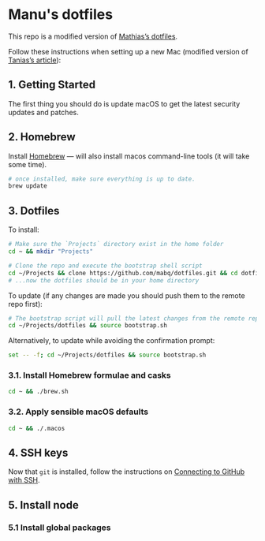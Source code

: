 # Manu's dotfiles

This repo is a modified version of [Mathias’s dotfiles](https://github.com/mathiasbynens/dotfiles).

Follow these instructions when setting up a new Mac (modified version of [Tanias’s article](https://www.taniarascia.com/setting-up-a-brand-new-mac-for-development/)):

## 1. Getting Started
The first thing you should do is update macOS to get the latest security updates and patches.

## 2. Homebrew
Install [Homebrew](https://brew.sh/) — will also install macos command-line tools (it will take some time).

```bash
# once installed, make sure everything is up to date.
brew update
```

## 3. Dotfiles
To install:

```bash
# Make sure the `Projects` directory exist in the home folder
cd ~ && mkdir "Projects"

# Clone the repo and execute the bootstrap shell script
cd ~/Projects && clone https://github.com/mabq/dotfiles.git && cd dotfiles && source bootstrap.sh
# ...now the dotfiles should be in your home directory
```

To update (if any changes are made you should push them to the remote repo first):
```bash
# The bootstrap script will pull the latest changes from the remote repo
cd ~/Projects/dotfiles && source bootstrap.sh
```

Alternatively, to update while avoiding the confirmation prompt:
```bash
set -- -f; cd ~/Projects/dotfiles && source bootstrap.sh
```

### 3.1. Install Homebrew formulae and casks
```bash
cd ~ && ./brew.sh
```

### 3.2. Apply sensible macOS defaults
```bash
cd ~ && ./.macos
```

## 4. SSH keys
Now that `git` is installed, follow the instructions on [Connecting to GitHub with SSH](https://help.github.com/en/github/authenticating-to-github/connecting-to-github-with-ssh).

## 5. Install node


### 5.1 Install global packages

